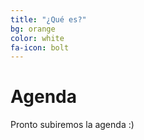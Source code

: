 ```yaml
---
title: "¿Qué es?"
bg: orange
color: white
fa-icon: bolt
---
```


# Agenda

Pronto subiremos la agenda :)